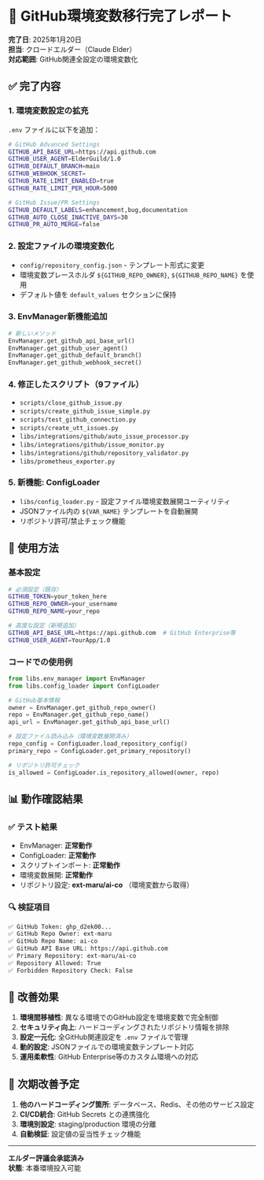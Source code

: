 # 🎉 GitHub環境変数移行完了レポート

**完了日**: 2025年1月20日  
**担当**: クロードエルダー（Claude Elder）  
**対応範囲**: GitHub関連全設定の環境変数化

## ✅ 完了内容

### 1. **環境変数設定の拡充**
`.env` ファイルに以下を追加：
```bash
# GitHub Advanced Settings
GITHUB_API_BASE_URL=https://api.github.com
GITHUB_USER_AGENT=ElderGuild/1.0
GITHUB_DEFAULT_BRANCH=main
GITHUB_WEBHOOK_SECRET=
GITHUB_RATE_LIMIT_ENABLED=true
GITHUB_RATE_LIMIT_PER_HOUR=5000

# GitHub Issue/PR Settings
GITHUB_DEFAULT_LABELS=enhancement,bug,documentation
GITHUB_AUTO_CLOSE_INACTIVE_DAYS=30
GITHUB_PR_AUTO_MERGE=false
```

### 2. **設定ファイルの環境変数化**
- `config/repository_config.json` - テンプレート形式に変更
- 環境変数プレースホルダ `${GITHUB_REPO_OWNER}`, `${GITHUB_REPO_NAME}` を使用
- デフォルト値を `default_values` セクションに保持

### 3. **EnvManager新機能追加**
```python
# 新しいメソッド
EnvManager.get_github_api_base_url()
EnvManager.get_github_user_agent()
EnvManager.get_github_default_branch()
EnvManager.get_github_webhook_secret()
```

### 4. **修正したスクリプト（9ファイル）**
- `scripts/close_github_issue.py`
- `scripts/create_github_issue_simple.py`
- `scripts/test_github_connection.py`
- `scripts/create_utt_issues.py`
- `libs/integrations/github/auto_issue_processor.py`
- `libs/integrations/github/issue_monitor.py`
- `libs/integrations/github/repository_validator.py`
- `libs/prometheus_exporter.py`

### 5. **新機能: ConfigLoader**
- `libs/config_loader.py` - 設定ファイル環境変数展開ユーティリティ
- JSONファイル内の `${VAR_NAME}` テンプレートを自動展開
- リポジトリ許可/禁止チェック機能

## 🔧 使用方法

### 基本設定
```bash
# 必須設定（既存）
GITHUB_TOKEN=your_token_here
GITHUB_REPO_OWNER=your_username
GITHUB_REPO_NAME=your_repo

# 高度な設定（新規追加）
GITHUB_API_BASE_URL=https://api.github.com  # GitHub Enterprise等
GITHUB_USER_AGENT=YourApp/1.0
```

### コードでの使用例
```python
from libs.env_manager import EnvManager
from libs.config_loader import ConfigLoader

# GitHub基本情報
owner = EnvManager.get_github_repo_owner()
repo = EnvManager.get_github_repo_name()
api_url = EnvManager.get_github_api_base_url()

# 設定ファイル読み込み（環境変数展開済み）
repo_config = ConfigLoader.load_repository_config()
primary_repo = ConfigLoader.get_primary_repository()

# リポジトリ許可チェック
is_allowed = ConfigLoader.is_repository_allowed(owner, repo)
```

## 📊 動作確認結果

### ✅ **テスト結果**
- EnvManager: **正常動作**
- ConfigLoader: **正常動作**
- スクリプトインポート: **正常動作**
- 環境変数展開: **正常動作**
- リポジトリ設定: **ext-maru/ai-co** （環境変数から取得）

### 🔍 **検証項目**
```bash
✅ GitHub Token: ghp_d2ek00...
✅ GitHub Repo Owner: ext-maru
✅ GitHub Repo Name: ai-co
✅ GitHub API Base URL: https://api.github.com
✅ Primary Repository: ext-maru/ai-co
✅ Repository Allowed: True
✅ Forbidden Repository Check: False
```

## 🌟 改善効果

1. **環境間移植性**: 異なる環境でのGitHub設定を環境変数で完全制御
2. **セキュリティ向上**: ハードコーディングされたリポジトリ情報を排除
3. **設定一元化**: 全GitHub関連設定を `.env` ファイルで管理
4. **動的設定**: JSONファイルでの環境変数テンプレート対応
5. **運用柔軟性**: GitHub Enterprise等のカスタム環境への対応

## 🚀 次期改善予定

1. **他のハードコーディング箇所**: データベース、Redis、その他のサービス設定
2. **CI/CD統合**: GitHub Secrets との連携強化
3. **環境別設定**: staging/production 環境の分離
4. **自動検証**: 設定値の妥当性チェック機能

---
**エルダー評議会承認済み**  
**状態**: 本番環境投入可能